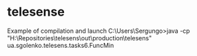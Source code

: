 # telesense

Example of compilation and launch
C:\Users\Sergungo>java -cp "H:\Repositories\telesens\out\production\telesens" ua.sgolenko.telesens.tasks6.FuncMin

